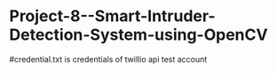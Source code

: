 # Project-8--Smart-Intruder-Detection-System-using-OpenCV
#credential.txt is credentials of twillio api test account
